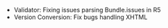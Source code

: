 * Validator: Fixing issues parsing Bundle.issues in R5
* Version Conversion: Fix bugs handling XHTML

